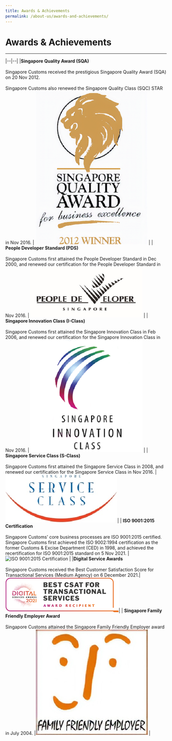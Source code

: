 ```yaml
---
title: Awards & Achievements
permalink: /about-us/awards-and-achievements/
---
```

# Awards & Achievements

---

|--|--|
|**Singapore Quality Award (SQA)** <br><br> Singapore Customs received the prestigious Singapore Quality Award (SQA) on 20 Nov 2012. <br><br> Singapore Customs also renewed the Singapore Quality Class (SQC) STAR in Nov 2016. | ![SQA](/images/about-us/aa1.png) | 
| **People Developer Standard (PDS)**  <br><br> Singapore Customs first attained the People Developer Standard in Dec 2000, and renewed our certification for the People Developer Standard in Nov 2016. | ![PDS](/images/about-us/aa2.jpg) |
| **Singapore Innovation Class (I-Class)** <br><br> Singapore Customs first attained the Singapore Innovation Class in Feb 2006, and renewed our certification for the Singapore Innovation Class in Nov 2016. | ![SIC](/images/about-us/aa3.png) | 
| **Singapore Service Class (S-Class)** <br><br> Singapore Customs first attained the Singapore Service Class in 2008, and renewed our certification for the Singapore Service Class in Nov 2016. | ![SSC](/images/about-us/aa4.jpg)|
| **ISO 9001:2015 Certification** <br><br> Singapore Customs’ core business processes are ISO 9001:2015 certified. <br>Singapore Customs first achieved the ISO 9002:1994 certification as the former Customs & Excise Department (CED) in 1998, and achieved the recertification for ISO 9001:2015 standard on 5 Nov 2021. | ![ISO 9001:2015 Certification]() |
|**Digital Service Awards**<br><br> Singapore Customs received the Best Customer Satisfaction Score for Transactional Services (Medium Agency) on 6 December 2021.| ![Best Customer Satisfaction Score for Transactional Services (Medium Agency)](/images/about-us/Best%20TS%20CSAT%20Rectangle%20RGB.png)|
| **Singapore Family Friendly Employer Award** <br><Br> Singapore Customs attained the Singapore Family Friendly Employer award in July 2004. |![SFF](/images/about-us/aa5.jpg) |